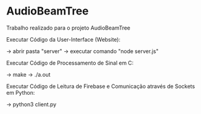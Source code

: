 # AudioBeamTree
Trabalho realizado para o projeto AudioBeamTree

Executar Código da User-Interface (Website):

-> abrir pasta "server"
-> executar comando "node server.js"


Executar Código de Processamento de Sinal em C:

-> make
-> ./a.out


Executar Código de Leitura de Firebase e Comunicação através de Sockets em Python:

-> python3 client.py



